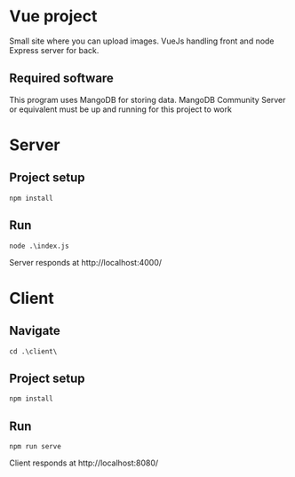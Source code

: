 # Vue project
Small site where you can upload images. VueJs handling front and node Express server for back.

## Required software
This program uses MangoDB for storing data. MangoDB Community Server or equivalent must be up and running for this project to work

# Server

## Project setup
```
npm install
```
## Run
```
node .\index.js
```
Server responds at http://localhost:4000/

# Client

## Navigate
```
cd .\client\
```
## Project setup
```
npm install
```
## Run
```
npm run serve
```
Client responds at http://localhost:8080/